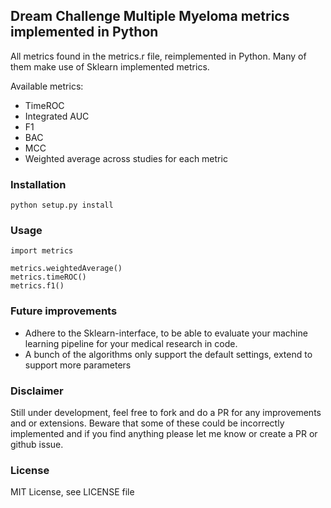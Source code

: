 ## Dream Challenge Multiple Myeloma metrics implemented in Python

All metrics found in the metrics.r file, reimplemented in Python.  Many of them make use of Sklearn implemented metrics. 

Available metrics: 
- TimeROC
- Integrated AUC
- F1
- BAC
- MCC
- Weighted average across studies for each metric 


### Installation
```python setup.py install```

### Usage

```
import metrics

metrics.weightedAverage()
metrics.timeROC()
metrics.f1()
``` 

### Future improvements
- Adhere to the Sklearn-interface, to be able to evaluate your machine learning pipeline for your medical research in code.
- A bunch of the algorithms only support the default settings, extend to support more parameters

### Disclaimer
Still under development, feel free to fork and do a PR for any improvements and or extensions.
Beware that some of these could be incorrectly implemented and if you find anything please let me know or create a PR or github issue.

### License

MIT License, see LICENSE file 


